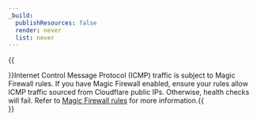 ```yaml
---
_build:
  publishResources: false
  render: never
  list: never
---
```


{{<Aside type="warning">}}Internet Control Message Protocol (ICMP) traffic is subject to Magic Firewall rules. If you have Magic Firewall enabled, ensure your rules allow ICMP traffic sourced from Cloudflare public IPs. Otherwise, health checks will fail. Refer to [Magic Firewall rules](/magic-firewall/about/ruleset-logic/#magic-firewall-rules-and-magic-transit-endpoint-health-checks) for more information.{{</Aside>}}